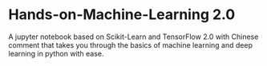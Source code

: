 # Hands-on-Machine-Learning 2.0
A jupyter notebook based on Scikit-Learn and TensorFlow 2.0 with Chinese comment that takes you through the basics of machine learning and deep learning in python with ease.
